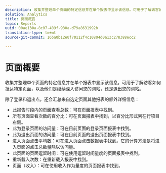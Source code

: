 ```yaml
---
description: 收集并整理单个页面的特定信息并在单个报表中显示该信息。可用于了解访客如何抵达特定页面，以及他们是继续深入访问您的网站，还是退出您的网站。
solution: Analytics
title: 页面概要
topic: Reports
uuid: 00ae130a-8c07-409f-930a-d79a8631992b
translation-type: tm+mt
source-git-commit: 16ba0b12e0f70112f4c10804d0a13c278388ecc2

---
```



# 页面概要

收集并整理单个页面的特定信息并在单个报表中显示该信息。可用于了解访客如何抵达特定页面，以及他们是继续深入访问您的网站，还是退出您的网站。

除了登录和退出点，还会汇总来自选定页面其他报表的额外详细信息：

* 此报告时段内的页面查看总数：可在页面报表中找到。
* 所有页面查看次数的百分比：可在页面报表中找到，以百分比形式列在行项目右侧。
* 此为登录页面的访问量：可在目前页面的登录页面报表中找到。
* 此为退出页面的访问量：可在目前页面的退出页面报表中找到。
* 进入页面点击平均数：可在进入页面点击数报表中找到。它的计算方法是将进入页面的点击总数量除以访问量。
* 此页面的页面逗留时间：可在使用逗留时间量度的页面报表中找到。
* 重新载入次数：在重新载入报表中找到。
* 页面（收入）：可在使用收入作为量度的页面报表中找到。

